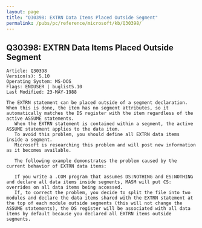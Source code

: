 ```yaml
---
layout: page
title: "Q30398: EXTRN Data Items Placed Outside Segment"
permalink: /pubs/pc/reference/microsoft/kb/Q30398/
---
```


## Q30398: EXTRN Data Items Placed Outside Segment

	Article: Q30398
	Version(s): 5.10
	Operating System: MS-DOS
	Flags: ENDUSER | buglist5.10
	Last Modified: 23-MAY-1988
	
	The EXTRN statement can be placed outside of a segment declaration.
	When this is done, the item has no segment attributes, so it
	automatically matches the DS register with the item regardless of the
	active ASSUME statements.
	   When the EXTRN statement is contained within a segment, the active
	ASSUME statement applies to the data item.
	   To avoid this problem, you should define all EXTRN data items
	inside a segment.
	   Microsoft is researching this problem and will post new information
	as it becomes available.
	
	   The following example demonstrates the problem caused by the
	current behavior of EXTRN data items:
	
	   If you write a .COM program that assumes DS:NOTHING and ES:NOTHING
	and declare all data items inside segments, MASM will put CS:
	overrides on all data items being accessed.
	   If, to correct the problem, you decide to split the file into two
	modules and declare the data items shared with the EXTRN statement at
	the top of each module outside segments (this will not change the
	ASSUME statements), the DS register will be associated with all data
	items by default because you declared all EXTRN items outside
	segments.
